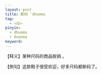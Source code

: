 ```yaml
---
layout: post
title: 断码 'dhuemo
tag:
  - <动>
pinyin: 
  - dhuemo
  - duanma
keyword: 
---
```



【释义】某种尺码的商品脱销 。                                                                 

【例句】这款鞋子很受欢迎，好多尺码都断码了。         
                       
                      